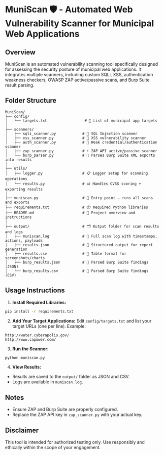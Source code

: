 
# MuniScan 🛡️ - Automated Web Vulnerability Scanner for Municipal Web Applications

## Overview
MuniScan is an automated vulnerability scanning tool specifically designed for assessing the security posture of municipal web applications. It integrates multiple scanners, including custom SQLi, XSS, authentication weakness checkers, OWASP ZAP active/passive scans, and Burp Suite result parsing.

## Folder Structure
```
MuniScan/
├── config/
│   └── targets.txt                 # 🔗 List of municipal app targets
│
├── scanners/
│   ├── sqli_scanner.py            # 🔐 SQL Injection scanner
│   ├── xss_scanner.py             # 🧪 XSS vulnerability scanner
│   ├── auth_scanner.py            # 🔑 Weak credential/authentication scanner
│   ├── zap_scanner.py             # ⚡ ZAP API active/passive scanner
│   └── burp_parser.py             # 🧠 Parses Burp Suite XML exports into results
│
├── utils/
│   ├── logger.py                  # 📋 Logger setup for scanning operations
│   └── results.py                 # 📊 Handles CVSS scoring + exporting results
│
├── muniscan.py                    # 🚀 Entry point — runs all scans and exports
├── requirements.txt               # 📦 Required Python libraries
├── README.md                      # 📝 Project overview and instructions
│
├── output/                        # 🗂️ Output folder for scan results and logs
│   ├── muniscan.log               # 📜 Full scan log with timestamps, actions, payloads
│   ├── results.json               # 📁 Structured output for report generation
│   ├── results.csv                # 📑 Table format for screenshots/charts
│   ├── burp_results.json          # 📄 Parsed Burp Suite findings (JSON)
│   └── burp_results.csv           # 📄 Parsed Burp Suite findings (CSV)
```

## Usage Instructions

1. **Install Required Libraries:**
```bash
pip install -r requirements.txt
```

2. **Add Your Target Applications:**
Edit `config/targets.txt` and list your target URLs (one per line). 
Example:
```
http://water.cyberapolis.gov/
http://www.capower.com/
```

3. **Run the Scanner:**
```bash
python muniscan.py
```

4. **View Results:**
- Results are saved to the `output/` folder as JSON and CSV.
- Logs are available in `muniscan.log`.

## Notes
- Ensure ZAP and Burp Suite are properly configured.
- Replace the ZAP API key in `zap_scanner.py` with your actual key.

## Disclaimer
This tool is intended for authorized testing only. Use responsibly and ethically within the scope of your engagement.
